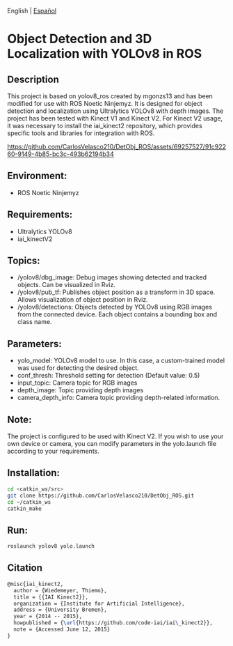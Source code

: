 English | [Español](README_ES.md)
# Object Detection and 3D Localization with YOLOv8 in ROS
## Description
This project is based on yolov8_ros created by mgonzs13 and has been modified for use with ROS Noetic Ninjemyz. It is designed for object detection and localization using Ultralytics YOLOv8 with depth images.
The project has been tested with Kinect V1 and Kinect V2. For Kinect V2 usage, it was necessary to install the iai_kinect2 repository, which provides specific tools and libraries for integration with ROS.

https://github.com/CarlosVelasco210/DetObj_ROS/assets/69257527/91c92260-9149-4b85-bc3c-493b62194b34

## Environment:
- ROS Noetic Ninjemyz
## Requirements:
- Ultralytics YOLOv8
- iai_kinectV2
## Topics:
- /yolov8/dbg_image: Debug images showing detected and tracked objects. Can be visualized in Rviz.
- /yolov8/pub_tf: Publishes object position as a transform in 3D space. Allows visualization of object position in Rviz.
- /yolov8/detections: Objects detected by YOLOv8 using RGB images from the connected device. Each object contains a bounding box and class name.
## Parameters:
- yolo_model: YOLOv8 model to use. In this case, a custom-trained model was used for detecting the desired object.
- conf_thresh: Threshold setting for detection (Default value: 0.5)
- input_topic: Camera topic for RGB images
- depth_image: Topic providing depth images
- camera_depth_info: Camera topic providing depth-related information.
## Note:
The project is configured to be used with Kinect V2. If you wish to use your own device or camera, you can modify parameters in the yolo.launch file according to your requirements.
## Installation:
``` bash
cd <catkin_ws/src>
git clone https://github.com/CarlosVelasco210/DetObj_ROS.git
cd ~/catkin_ws
catkin_make
```
## Run:
```bash
roslaunch yolov8 yolo.launch
```
## Citation
```tex
@misc{iai_kinect2,
  author = {Wiedemeyer, Thiemo},
  title = {{IAI Kinect2}},
  organization = {Institute for Artificial Intelligence},
  address = {University Bremen},
  year = {2014 -- 2015},
  howpublished = {\url{https://github.com/code-iai/iai\_kinect2}},
  note = {Accessed June 12, 2015}
}
```
